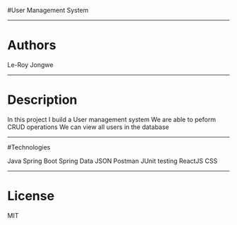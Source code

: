 #User Management System
_______________________
# Authors

 Le-Roy Jongwe
___________________________________________________________________________________________________
# Description

In this project I build a User management system
We are able to peform CRUD operations
We can view all users in the database
___________________________________________________________________________________________________
#Technologies

Java Spring Boot
Spring Data
JSON
Postman
JUnit testing
ReactJS
CSS
___________________________________________________________________________________________________
# License

MIT
